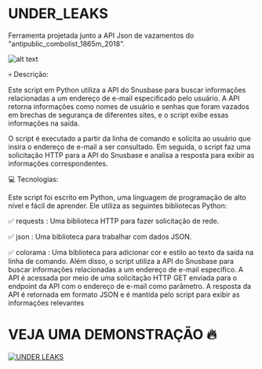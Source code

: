 # UNDER_LEAKS
Ferramenta projetada junto a API Json de vazamentos do "antipublic_combolist_1865m_2018". 

![alt text](https://i.ibb.co/4YQ0rBC/text.gif)

💀 Descrição:

  Este script em Python utiliza a API do Snusbase para buscar informações relacionadas a um endereço de e-mail especificado pelo usuário. A API retorna informações como nomes de usuário e senhas que foram vazados em brechas de segurança de diferentes sites, e o script exibe essas informações na saída.

  O script é executado a partir da linha de comando e solicita ao usuário que insira o endereço de e-mail a ser consultado. Em seguida, o script faz uma solicitação HTTP para a API do Snusbase e analisa a resposta para exibir as informações correspondentes.

💻 Tecnologias:

Este script foi escrito em Python, uma linguagem de programação de alto nível e fácil de aprender. Ele utiliza as seguintes bibliotecas Python:

✅ requests : Uma biblioteca HTTP para fazer solicitação de rede.

✅ json : Uma biblioteca para trabalhar com dados JSON.

✅ colorama : Uma biblioteca para adicionar cor e estilo ao texto da saída na linha de comando.
Além disso, o script utiliza a API do Snusbase para buscar informações relacionadas a um endereço de e-mail específico. A API é acessada por meio de uma solicitação HTTP GET enviada para o endpoint da API com o endereço de e-mail como parâmetro. A resposta da API é retornada em formato JSON e é mantida pelo script para exibir as informações relevantes

   # VEJA UMA DEMONSTRAÇÃO 🔥
[![UNDER LEAKS](https://img.youtube.com/vi/ciVmeGbabbc/maxresdefault.jpg)](https://www.youtube.com/watch?v=ciVmeGbabbc)


